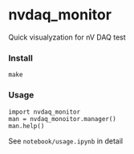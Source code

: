 # nvdaq_monitor

Quick visualyzation for nV DAQ test

### Install
```
make
```

### Usage
```
import nvdaq_monitor
man = nvdaq_monoitor.manager()
man.help()
```

See `notebook/usage.ipynb` in detail
